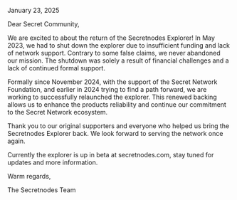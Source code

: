 January 23, 2025

Dear Secret Community,

We are excited to about the return of the Secretnodes Explorer! In May 2023, we had to shut down the explorer due to insufficient funding and lack of network support. Contrary to some false claims, we never abandoned our mission. The shutdown was solely a result of financial challenges and a lack of continued formal support.

Formally since November 2024, with the support of the Secret Network Foundation, and earlier in 2024 trying to find a path forward, we are working to successfully relaunched the explorer. This renewed backing allows us to enhance the products reliability and continue our commitment to the Secret Network ecosystem.

Thank you to our original supporters and everyone who helped us bring the Secretnodes Explorer back. We look forward to serving the network once again.

Currently the explorer is up in beta at secretnodes.com, stay tuned for updates and more information.

Warm regards,

The Secretnodes Team
